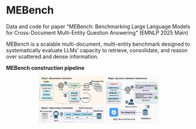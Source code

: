 # MEBench
Data and code for paper "MEBench: Benchmarking Large Language Models for Cross-Document Multi-Entity Question Answering" (EMNLP 2025 Main)

MEBench is a scalable  multi-document, multi-entity benchmark  designed to systematically evaluate LLMs’ capacity  to retrieve, consolidate, and reason over  scattered and dense information. 

**MEBench construction pipeline**
<div align="center">
  <img src="assets/mebench.png" width="65%" height="65%"/>
</div>


